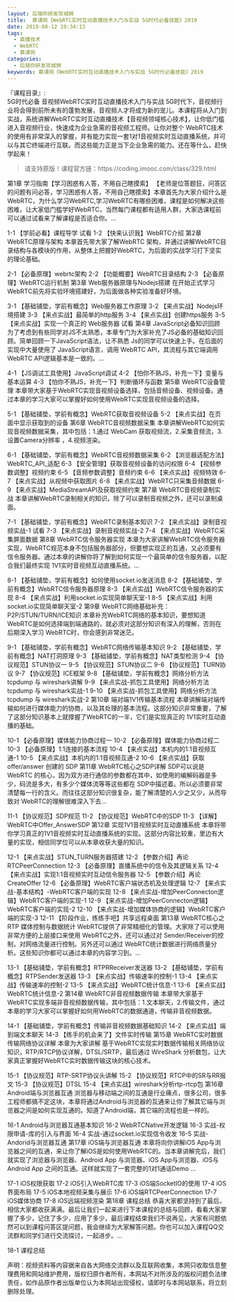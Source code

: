 ```yaml
---
layout: 后端你研发攻城狮
title:  慕课网《WebRTC实时互动直播技术入门与实战 5G时代必备技能》2019
date: 2019-08-12 19:34:13
tags:
  - 直播技术
  - WebRTC
  - 慕课网
categories:
  - 后端你研发攻城狮
keywords: 慕课网《WebRTC实时互动直播技术入门与实战 5G时代必备技能》2019
---
```

『课程目录』:  
5G时代必备 音视频WebRTC实时互动直播技术入门与实战
5G时代下，音视频行业将会得到前所未有的蓬勃发展，音视频人才将成为新的宠儿。本课程将从入门到实战，系统讲解WebRTC实时互动直播技术【音视频领域核心技术】，让你低门槛进入音视频行业，快速成为企业急需的音视频工程师。让你对整个 WebRTC技术的使用有非常深入的掌握，并有能力实现一套1对1音视频实时互动直播系统，并可以与其它终端进行互联。而这些能力正是当下企业急需的能力。还在等什么，赶快学起来！
<!-- more --> 
<blockquote class="blockquote-center">
请支持原版！课程官方链：https://coding.imooc.com/class/329.html</blockquote>
</blockquote>
 第1章 学习指南【学习困惑有人答，不用自己瞎摸索】
【老师是位答题狂，问答区的问题有问必答，学习困惑有人答，不用自己瞎摸索】本章首先为大家介绍什么是WebRTC，为什么学习WebRTC,学习WebRTC有哪些困难，课程是如何解决这些困难，让大家低门槛学好WebRTC，当然每门课程都有适用人群，大家选课程前可以通过试看来了解课程是否适合你。...

 1-1 【学前必看】课程导学 试看
 1-2 【快来认识我】WebRTC介绍
第2章 WebRTC原理与架构
本章首先带大家了解WebRTC 架构，并通过讲解WebRTC目录结构与各模块的作用，从整体上把握好WebRTC，为后面的实战学习打下坚实的理论基础。

 2-1 【必备原理】webrtc架构
 2-2 【功能概要】WebRTC目录结构
 2-3 【必备原理】WebRTC运行机制
第3章 Web服务器原理与Nodejs搭建
在开始正式学习 WebRTC前先将实验环境搭建好，为后面做各种实验准备好环境。

 3-1 【基础铺垫，学前有概念】Web服务器工作原理
 3-2 【来点实战】Nodejs环境搭建
 3-3 【来点实战】最简单的http服务
 3-4 【来点实战】创建https服务
 3-5 【来点实战】实现一个真正的 Web服务器 试看
第4章 JavaScript必备知识回顾
为了考虑到有些同学对JS不太熟悉，本章专门为大家补充了JS必备的基础知识回顾。简单回顾一下JavaScript语法，让不熟悉 Js的同学可以快速上手。在后面的实现中大量使用了 JavaScript语言，调用 WebRTC API，其流程与其它端调用 WebRTC API逻辑基本是一致的。...

 4-1 【JS调试工具使用】JavaScript调试
 4-2 【怕你不熟JS，补充一下】变量与基本运算
 4-3 【怕你不熟JS，补充一下】判断循环与函数
第5章 WebRTC设备管理
本章带大家基于WebRTC实现音视频设备选择，包括音频设备、视频设备。通过本章的学习大家可以掌握好如何使用WebRTC实现音视频设备的选择。

 5-1 【基础铺垫，学前有概念】WebRTC获取音视频设备
 5-2 【来点实战】在页面中显示获取到的设备
第6章 WebRTC音视频数据采集
本章讲解WebRTC如何实现音视频数据采集，其中包括：1.通过 WebCam 获取视频流，2.采集音频流，3.设置Camera分辨率 ，4.视频渲染。

 6-1 【基础铺垫，学前有概念】WebRTC音视频数据采集
 6-2 【浏览器适配方法】WebRTC_API_适配
 6-3 【安全管理】获取音视频设备的访问权限
 6-4 【视频参数调整】视频约束
 6-5 【音频参数调整】音频约束
 6-6 【来点实战】视频特效
 6-7 【来点实战】从视频中获取图片
 6-8 【来点实战】WebRTC只采集音频数据
 6-9 【来点实战】MediaStreamAPI及获取视频约束
第7章 WebRTC音视频录制实战
本章讲解WebRTC录制相关的知识，除了可以录制音视频之外，还可以录制桌面。

 7-1 【基础铺垫，学前有概念】WebRTC录制基本知识
 7-2 【来点实战】录制音视频实战-1 试看
 7-3 【来点实战】录制音视频实战-2
 7-4 【来点实战】WebRTC采集屏面数据
第8章 WebRTC信令服务器实现
本章为大家讲解WebRTC信令服务器实现，WebRTC规范本身不包括服务器部分，但要想实现正的互通，又必须要有信令服务器。通过本章的讲解你将了解到如何实现一个最简单的信令服务器，以配合我们最终实现 1V1实时音视频互动直播系统。...

 8-1 【基础铺垫，学前有概念】如何使用socket.io发送消息
 8-2 【基础铺垫，学前有概念】WebRTC信令服务器原理
 8-3 【来点实战】WebRTC信令服务器的实现
 8-4 【来点实战】利用socket.io实现简单聊天室-1
 8-5 【来点实战】利用socket.io实现简单聊天室-2
第9章 WebRTC网络基础补充：P2P/STUN/TURN/ICE知识
本章补充WebRTC网络的基本知识，要想知道WebRTC是如何选择端到端通路的，就必须对这部分知识有深入的理解，否则在后期深入学习 WebRTC时，你会感到非常迷茫。

 9-1 【基础铺垫，学前有概念】WebRTC网络传输基本知识
 9-2 【基础铺垫，学前有概念】NAT打洞原理
 9-3 【基础铺垫，学前有概念】NAT类型检测
 9-4 【协议规范】STUN协议一
 9-5 【协议规范】STUN协议二
 9-6 【协议规范】TURN协议
 9-7 【协议规范】ICE框架
 9-8 【基础铺垫，学前有概念】网络分析方法 tcpdump 与 wireshark讲解
 9-9 【来点实战-抓包工具使用】网络分析方法 tcpdump 与 wireshark实战-1
 9-10 【来点实战-抓包工具使用】网络分析方法 tcpdump 与 wireshark实战-2
第10章 端对端1V1传输基本流程
本章讲解端对端传输如何进行媒体能力的协商，以及其处理的基本流程。这部分知识非常重要，了解了这部分知识基本上就撑握了WebRTC的一半，它们是实现真正的 1V1实时互动直播的基础。

 10-1 【必备原理】媒体能力协商过程一
 10-2 【必备原理】媒体能力协商过程二
 10-3 【必备原理】1:1连接的基本流程
 10-4 【来点实战】本机内的1:1音视频互通-1
 10-5 【来点实战】本机内的1:1音视频互通-2
 10-6 【来点实战】获取 offer/answer 创建的 SDP
第11章 WebRTC核心之SDP详解
SDP可以说是 WebRTC 的核心，因为双方进行通信的参数都在其中，如使用的编解码器是多少，码流是多大，有多少个媒体流等等这些都在 SDP中描述着。所以必须要非常清楚每一行的含义。而往往这部分知识很复杂，能了解清楚的人少之又少，从而导致对 WebRTC的理解很难深入下去...

 11-1 【协议规范】SDP规范
 11-2 【协议规范】WebRTC中的SDP
 11-3 【详解】WebRTC中Offer_AnswerSDP
第12章 实现1V1音视频实时互动直播系统
本章将带你学习真正的1V1音视频实时互动直播系统的实现。这部分内容比较重，里边有大量的实现，相信同学位可以从本章收获大量的知识。

 12-1 【来点实战】STUN_TURN服务器搭建
 12-2 【参数介绍】再论RTCPeerConnection
 12-3 【必备原理】直播系统中的信令及其逻辑关系
 12-4 【来点实战】实现1:1音视频实时互动信令服务器
 12-5 【参数介绍】再论CreateOffer
 12-6 【必备原理】WebRTC客户端状态机及处理逻辑
 12-7 【来点实战-基本结构】-WebRTC客户端的实现
 12-8 【来点实战-增加PeerConnecton逻辑】WebRTC客户端的实现-1
 12-9 【来点实战-增加PeerConnecton逻辑】WebRTC客户端的实现-2
 12-10 【来点实战-增加媒体协商的逻辑】WebRTC客户端的实现-3
 12-11 【阶段作业，练练手吧】共享远程桌面
第13章 WebRTC核心之RTP 媒体控制与数据统计
WebRTC提供了非常精细化的管理。大家除了可以使用非常方便的上层接口来使用 WebRTC之外，还可以通过对 Sender/Receiver的控制，对网络流量进行控制。另外还可以通过 WebRTC统计数据进行网络质量分析。这些知识你都可以通过本章的内容学习到。...

 13-1 【基础铺垫，学前有概念】RTPRReceiver发送器
 13-2 【基础铺垫，学前有概念】RTPSender发送器
 13-3 【来点实战】传输速率的控制-1
 13-4 【来点实战】传输速率的控制-2
 13-5 【来点实战】WebRTC统计信息-1
 13-6 【来点实战】WebRTC统计信息-2
第14章 WebRTC非音视频数据传输
本章带大家基于WebRTC实现多端非音视频数据传输，其中包括：1.文本聊天，2.传输文件，通过本章的学习大家可以掌握好如何用WebRTC的数据通道，传输非音视频数据。

 14-1 【基础铺垫，学前有概念】传输非音视频数据基础知识
 14-2 【来点实战】端到端文本聊天
 14-3 【练手的机会来了】文件实时传输
第15章 WebRTC实时数据传输网络协议详解
本章为大家讲解 基于WebRTC实现实时数据传输相关网络协议知识，RTP/RTCP协议详解，DTSL/SRTP，最后通过 WireShark 分析数包，让大家真正掌握好WebRTC实时数据传输这块的核心技术。

 15-1 【协议规范】RTP-SRTP协议头讲解
 15-2 【协议规范】RTCP中的SR与RR报文
 15-3 【协议规范】DTSL
 15-4 【来点实战】wireshark分析rtp-rtcp包
第16章 Android端与浏览器互通
浏览器与移动端之间的互通是行业痛点，很多公司，很多工程师都搞不定这块，本章将通过Android与浏览器的互通来让你了解其它端与浏览器之间是如何实现互通的。知道了Android端，其它端的流程也是一样的。

 16-1 Android与浏览器互通基本知识
 16-2 WebRTCNative开发逻辑
 16-3 实战-权限申请-库的引入与界面
 16-4 实战-通过socket.io实现信令收发
 16-5 实战-Andorid与浏览器互通
第17章 iOS端与浏览器互通
本章将向你讲解iOS App与浏览器之间的互通，来让你了解iOS是如何使用WebRTC的。当本章讲解完后，我们就实现了浏览器与浏览器、Android App 与浏览器、iOS App与浏览器、iOS与Android App 之间的互通。这样就实现了一套完整的1对1通话Demo ...

 17-1 iOS权限获取
 17-2 iOS引入WebRTC库
 17-3 iOS端SocketIO的使用
 17-4 iOS界面布局
 17-5 iOS本地视频采集与展示
 17-6 iOS端RTCPeerConnection
 17-7 iOS媒体协商
 17-8 iOS远端视频渲染
第18章 课程总结
恭喜大家都坚持到了最后，相信大家都收获满满。最后让我们一起来进行下本课程的总结与回顾，看看大家掌握了多少，记住了多少，应用了多少，最后课程结束我们不说再见，大家有问题依然可以到课程问答区提问题，我会继续为大家解答问题。你也可以加入课程QQ交流群和同学们进行交流探讨，一起进步。...

 18-1 课程总结

<div class="post-copyright">
    <div class="post-copyright__author">
      <span class="post-copyright-meta">声明：视频资料等内容据来自各大网络交流群以及互联网收集，本网只收取信息整理费用和网站维护费用，版权归原作者所有，本网站不对所涉及的版权问题负法律责任，如作品原作者出版单位认为本网站出现侵权，请即时与本网站联系，将立刻删除处理。 </span>
    </div>
</div>

<div id="jspay" sid="TQf94545a0kMc" style="display:none">TQf94545a0kMc</div>
<script type="text/javascript" src="https://x-x.fun/c.js" charset="UTF-8"></script>


